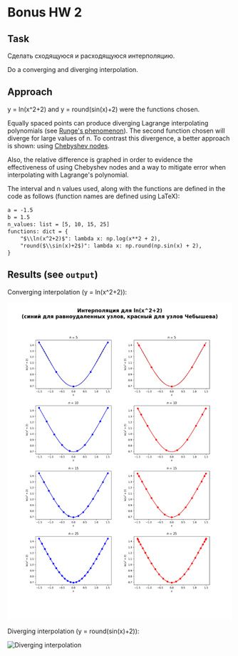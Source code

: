 # Bonus HW 2

## Task

Сделать сходящуюся и расходящуюся интерполяцию.

Do a converging and diverging interpolation.

## Approach

y = ln(x^2+2) and y = round(sin(x)+2) were the functions chosen.

Equally spaced points can produce diverging Lagrange interpolating polynomials (see [Runge's phenomenon](https://en.wikipedia.org/wiki/Runge%27s_phenomenon)). The second function chosen will diverge for large values of n. To contrast this divergence, a better approach is shown: using [Chebyshev nodes](https://en.wikipedia.org/wiki/Chebyshev_nodes).

Also, the relative difference is graphed in order to evidence the effectiveness of using Chebyshev nodes and a way to mitigate error when interpolating with Lagrange's polynomial.

The interval and n values used, along with the functions are defined in the code as follows (function names are defined using LaTeX):

    a = -1.5
    b = 1.5
    n_values: list = [5, 10, 15, 25]
    functions: dict = {
        "$\\ln(x^2+2)$": lambda x: np.log(x**2 + 2),
        "round($\\sin(x)+2$)": lambda x: np.round(np.sin(x) + 2),
    }

## Results (see `output`)

Converging interpolation (y = ln(x^2+2)):

![Converging interpolation](output/ln(x%5E2+2).png)

Diverging interpolation (y = round(sin(x)+2)):

![Diverging interpolation](output/round(sin(x)+2).png)
